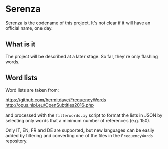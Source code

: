 # Serenza

Serenza is the codename of this project.
It's not clear if it will have an official name, one day.

## What is it

The project will be described at a later stage.
So far, they're only flashing words.

## Word lists

Word lists are taken from:

https://github.com/hermitdave/FrequencyWords
http://opus.nlpl.eu/OpenSubtitles2016.php

and processed with the `filterwords.py` script to format the
lists in JSON by selecting only words that a minimum
number of references (e.g. 150).

Only IT, EN, FR and DE are supported, but new languages
can be easily added by filtering and converting one of the
files in the `FrequencyWords` repository.
